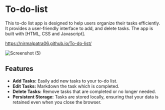 # To-do-list
This to-do list app is designed to help users organize their tasks efficiently. It provides a user-friendly interface to add, and delete tasks. The app is built with [HTML, CSS and Javascript].

https://nirmalpatra06.github.io/To-do-list/


![Screenshot (5)](https://github.com/nirmalpatra06/To-do-list/assets/134248927/7dfc67b9-2d1d-413d-9e0f-5aef966047be)

## Features
- **Add Tasks:** Easily add new tasks to your to-do list.
- **Edit Tasks:** Markdown the task which is completed.
- **Delete Tasks:** Remove tasks that are completed or no longer needed.
- **Persistent Storage:** Tasks are stored locally, ensuring that your data is retained even when you close the browser.

  
